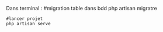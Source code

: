 
Dans terminal :
    #migration table dans bdd
    php artisan migratre

    #lancer projet
    php artisan serve